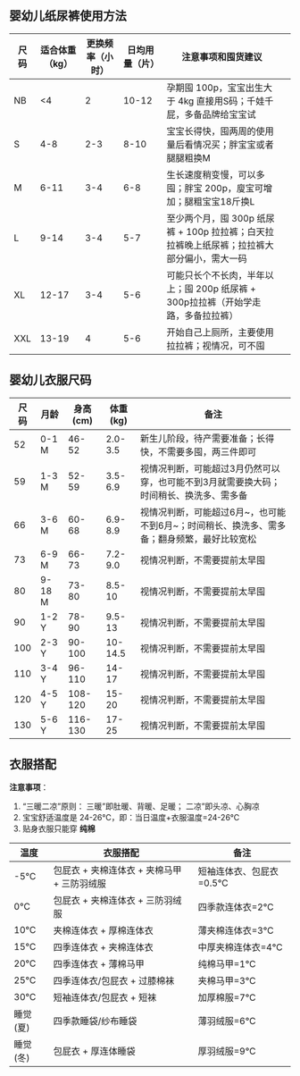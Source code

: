 ## 婴幼儿纸尿裤使用方法

| 尺码 | 适合体重（kg） | 更换频率（小时） | 日均用量（片） | 注意事项和囤货建议                                           |      |
| ---- | -------------- | ---------------- | -------------- | ------------------------------------------------------------ | ---- |
| NB   | <4             | 2                | 10-12          | 孕期囤 100p，宝宝出生大于 4kg 直接用S码；千娃千屁，多备品牌给宝宝试 |      |
| S    | 4-8            | 2-3              | 8-10           | 宝宝长得快，囤两周的使用量后看情况买；胖宝宝或者腿腿粗换M    |      |
| M    | 6-11           | 3-4              | 6-8            | 生长速度稍变慢，可以多囤；胖宝 200p，廋宝可增加；腿粗宝宝18斤换L |      |
| L    | 9-14           | 3-4              | 5-7            | 至少两个月，囤 300p 纸尿裤 + 100p 拉拉裤；白天拉拉裤晚上纸尿裤；拉拉裤大部分偏小，需大一码 |      |
| XL   | 12-17          | 3-4              | 5-6            | 可能只长个不长肉，半年以上；囤 200p 纸尿裤 + 300p拉拉裤（开始学走路，多备拉拉裤） |      |
| XXL  | 13-19          | 4                | 5-6            | 开始自己上厕所，主要使用拉拉裤；视情况，可不囤               |      |

## 婴幼儿衣服尺码

| 尺码 | 月龄   | 身高(cm) | 体重(kg) | 备注                                                         |
| ---- | ------ | -------- | -------- | ------------------------------------------------------------ |
| 52   | 0-1 M  | 46-52    | 2.0-3.5  | 新生儿阶段，待产需要准备；长得快，不需要多囤，两三件即可     |
| 59   | 1-3 M  | 52-59    | 3.5-6.9  | 视情况判断，可能超过3月仍然可以穿，也可能不到3月就需要换大码；时间稍长、换洗多、需多备 |
| 66   | 3-6 M  | 60-68    | 6.9-8.9  | 视情况判断，可能超过6月~，也可能不到6月~；时间稍长、换洗多、需多备；翻身频繁，最好比较宽松 |
| 73   | 6-9 M  | 66-73    | 7.2-9.0  | 视情况判断，不需要提前太早囤                                 |
| 80   | 9-18 M | 73-80    | 8.5-10   | 视情况判断，不需要提前太早囤                                 |
| 90   | 1-2 Y  | 78-90    | 9.5-13   | 视情况判断，不需要提前太早囤                                 |
| 100  | 2-3 Y  | 90-100   | 10-14.5  | 视情况判断，不需要提前太早囤                                 |
| 110  | 3-4 Y  | 96-110   | 14-17    | 视情况判断，不需要提前太早囤                                 |
| 120  | 4-5 Y  | 108-120  | 15-20    | 视情况判断，不需要提前太早囤                                 |
| 130  | 5-6 Y  | 116-130  | 17-25    | 视情况判断，不需要提前太早囤                                 |

## 衣服搭配

**注意事项**：

1. “三暖二凉”原则：
         三暖”即肚暖、背暖、足暖；
         二凉”即头凉、心胸凉
2. 宝宝舒适温度是 24-26℃，即：当日温度+衣服温度=24-26℃
3. 贴身衣服只能穿 **纯棉**

| 温度     | 衣服搭配                                    | 备注                    |
| -------- | ------------------------------------------- | ----------------------- |
| -5℃      | 包屁衣 + 夹棉连体衣 + 夹棉马甲 + 三防羽绒服 | 短袖连体衣、包屁衣=0.5℃ |
| 0℃       | 包屁衣 + 夹棉连体衣 + 三防羽绒服            | 四季款连体衣=2℃         |
| 10℃      | 夹棉连体衣 + 厚棉连体衣                     | 薄夹棉连体衣=3℃         |
| 15℃      | 四季连体衣 + 夹棉连体衣                     | 中厚夹棉连体衣=4℃       |
| 20℃      | 四季连体衣 + 薄棉马甲                       | 纯棉马甲=1℃             |
| 25℃      | 四季连体衣/包屁衣 + 过膝棉袜                | 夹棉马甲=3℃             |
| 30℃      | 短袖连体衣/包屁衣 + 短袜                    | 加厚棉服=7℃             |
| 睡觉(夏) | 四季款睡袋/纱布睡袋                         | 薄羽绒服=6℃             |
| 睡觉(冬) | 包屁衣 + 厚连体睡袋                         | 厚羽绒服=9℃             |